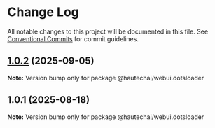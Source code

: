 # Change Log

All notable changes to this project will be documented in this file.
See [Conventional Commits](https://conventionalcommits.org) for commit guidelines.

## [1.0.2](https://github.com/HautechAI/webui/compare/@hautechai/webui.dotsloader@1.0.1...@hautechai/webui.dotsloader@1.0.2) (2025-09-05)

**Note:** Version bump only for package @hautechai/webui.dotsloader

## 1.0.1 (2025-08-18)

**Note:** Version bump only for package @hautechai/webui.dotsloader
